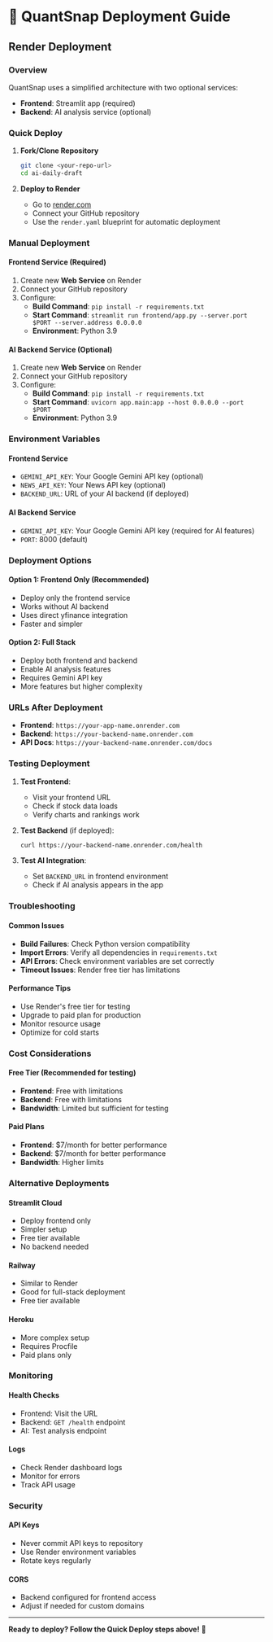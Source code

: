 # 🚀 QuantSnap Deployment Guide

## Render Deployment

### Overview
QuantSnap uses a simplified architecture with two optional services:
- **Frontend**: Streamlit app (required)
- **Backend**: AI analysis service (optional)

### Quick Deploy

1. **Fork/Clone Repository**
   ```bash
   git clone <your-repo-url>
   cd ai-daily-draft
   ```

2. **Deploy to Render**
   - Go to [render.com](https://render.com)
   - Connect your GitHub repository
   - Use the `render.yaml` blueprint for automatic deployment

### Manual Deployment

#### Frontend Service (Required)
1. Create new **Web Service** on Render
2. Connect your GitHub repository
3. Configure:
   - **Build Command**: `pip install -r requirements.txt`
   - **Start Command**: `streamlit run frontend/app.py --server.port $PORT --server.address 0.0.0.0`
   - **Environment**: Python 3.9

#### AI Backend Service (Optional)
1. Create new **Web Service** on Render
2. Connect your GitHub repository
3. Configure:
   - **Build Command**: `pip install -r requirements.txt`
   - **Start Command**: `uvicorn app.main:app --host 0.0.0.0 --port $PORT`
   - **Environment**: Python 3.9

### Environment Variables

#### Frontend Service
- `GEMINI_API_KEY`: Your Google Gemini API key (optional)
- `NEWS_API_KEY`: Your News API key (optional)
- `BACKEND_URL`: URL of your AI backend (if deployed)

#### AI Backend Service
- `GEMINI_API_KEY`: Your Google Gemini API key (required for AI features)
- `PORT`: 8000 (default)

### Deployment Options

#### Option 1: Frontend Only (Recommended)
- Deploy only the frontend service
- Works without AI backend
- Uses direct yfinance integration
- Faster and simpler

#### Option 2: Full Stack
- Deploy both frontend and backend
- Enable AI analysis features
- Requires Gemini API key
- More features but higher complexity

### URLs After Deployment

- **Frontend**: `https://your-app-name.onrender.com`
- **Backend**: `https://your-backend-name.onrender.com`
- **API Docs**: `https://your-backend-name.onrender.com/docs`

### Testing Deployment

1. **Test Frontend**:
   - Visit your frontend URL
   - Check if stock data loads
   - Verify charts and rankings work

2. **Test Backend** (if deployed):
   ```bash
   curl https://your-backend-name.onrender.com/health
   ```

3. **Test AI Integration**:
   - Set `BACKEND_URL` in frontend environment
   - Check if AI analysis appears in the app

### Troubleshooting

#### Common Issues
- **Build Failures**: Check Python version compatibility
- **Import Errors**: Verify all dependencies in `requirements.txt`
- **API Errors**: Check environment variables are set correctly
- **Timeout Issues**: Render free tier has limitations

#### Performance Tips
- Use Render's free tier for testing
- Upgrade to paid plan for production
- Monitor resource usage
- Optimize for cold starts

### Cost Considerations

#### Free Tier (Recommended for testing)
- **Frontend**: Free with limitations
- **Backend**: Free with limitations
- **Bandwidth**: Limited but sufficient for testing

#### Paid Plans
- **Frontend**: $7/month for better performance
- **Backend**: $7/month for better performance
- **Bandwidth**: Higher limits

### Alternative Deployments

#### Streamlit Cloud
- Deploy frontend only
- Simpler setup
- Free tier available
- No backend needed

#### Railway
- Similar to Render
- Good for full-stack deployment
- Free tier available

#### Heroku
- More complex setup
- Requires Procfile
- Paid plans only

### Monitoring

#### Health Checks
- Frontend: Visit the URL
- Backend: `GET /health` endpoint
- AI: Test analysis endpoint

#### Logs
- Check Render dashboard logs
- Monitor for errors
- Track API usage

### Security

#### API Keys
- Never commit API keys to repository
- Use Render environment variables
- Rotate keys regularly

#### CORS
- Backend configured for frontend access
- Adjust if needed for custom domains

---

**Ready to deploy? Follow the Quick Deploy steps above!** 🚀
